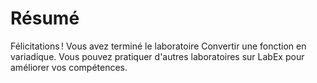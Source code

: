 # Résumé

Félicitations ! Vous avez terminé le laboratoire Convertir une fonction en variadique. Vous pouvez pratiquer d'autres laboratoires sur LabEx pour améliorer vos compétences.
